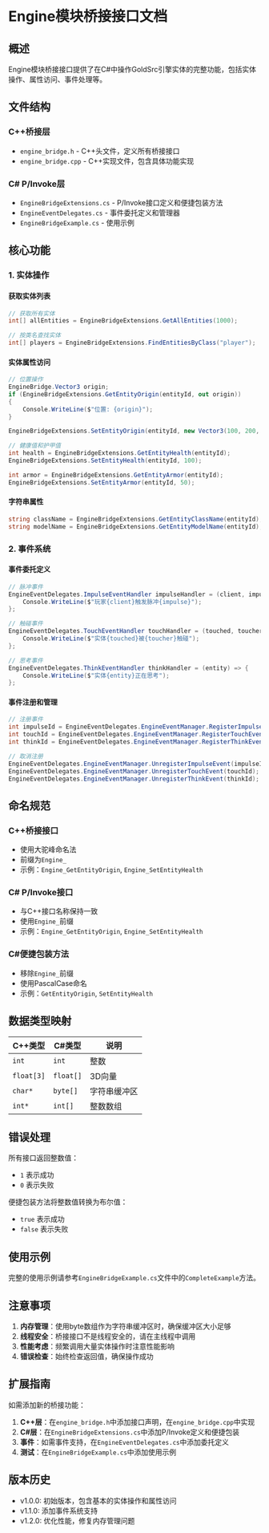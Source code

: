 # Engine模块桥接接口文档

## 概述
Engine模块桥接接口提供了在C#中操作GoldSrc引擎实体的完整功能，包括实体操作、属性访问、事件处理等。

## 文件结构

### C++桥接层
- `engine_bridge.h` - C++头文件，定义所有桥接接口
- `engine_bridge.cpp` - C++实现文件，包含具体功能实现

### C# P/Invoke层
- `EngineBridgeExtensions.cs` - P/Invoke接口定义和便捷包装方法
- `EngineEventDelegates.cs` - 事件委托定义和管理器
- `EngineBridgeExample.cs` - 使用示例

## 核心功能

### 1. 实体操作

#### 获取实体列表
```csharp
// 获取所有实体
int[] allEntities = EngineBridgeExtensions.GetAllEntities(1000);

// 按类名查找实体
int[] players = EngineBridgeExtensions.FindEntitiesByClass("player");
```

#### 实体属性访问
```csharp
// 位置操作
EngineBridge.Vector3 origin;
if (EngineBridgeExtensions.GetEntityOrigin(entityId, out origin))
{
    Console.WriteLine($"位置: {origin}");
}

EngineBridgeExtensions.SetEntityOrigin(entityId, new Vector3(100, 200, 300));

// 健康值和护甲值
int health = EngineBridgeExtensions.GetEntityHealth(entityId);
EngineBridgeExtensions.SetEntityHealth(entityId, 100);

int armor = EngineBridgeExtensions.GetEntityArmor(entityId);
EngineBridgeExtensions.SetEntityArmor(entityId, 50);
```

#### 字符串属性
```csharp
string className = EngineBridgeExtensions.GetEntityClassName(entityId);
string modelName = EngineBridgeExtensions.GetEntityModelName(entityId);
```

### 2. 事件系统

#### 事件委托定义
```csharp
// 脉冲事件
EngineEventDelegates.ImpulseEventHandler impulseHandler = (client, impulse) => {
    Console.WriteLine($"玩家{client}触发脉冲{impulse}");
};

// 触碰事件
EngineEventDelegates.TouchEventHandler touchHandler = (touched, toucher) => {
    Console.WriteLine($"实体{touched}被{toucher}触碰");
};

// 思考事件
EngineEventDelegates.ThinkEventHandler thinkHandler = (entity) => {
    Console.WriteLine($"实体{entity}正在思考");
};
```

#### 事件注册和管理
```csharp
// 注册事件
int impulseId = EngineEventDelegates.EngineEventManager.RegisterImpulseEvent(100, impulseHandler);
int touchId = EngineEventDelegates.EngineEventManager.RegisterTouchEvent("player", "weapon", touchHandler);
int thinkId = EngineEventDelegates.EngineEventManager.RegisterThinkEvent("npc", thinkHandler);

// 取消注册
EngineEventDelegates.EngineEventManager.UnregisterImpulseEvent(impulseId);
EngineEventDelegates.EngineEventManager.UnregisterTouchEvent(touchId);
EngineEventDelegates.EngineEventManager.UnregisterThinkEvent(thinkId);
```

## 命名规范

### C++桥接接口
- 使用大驼峰命名法
- 前缀为`Engine_`
- 示例：`Engine_GetEntityOrigin`, `Engine_SetEntityHealth`

### C# P/Invoke接口
- 与C++接口名称保持一致
- 使用`Engine_`前缀
- 示例：`Engine_GetEntityOrigin`, `Engine_SetEntityHealth`

### C#便捷包装方法
- 移除`Engine_`前缀
- 使用PascalCase命名
- 示例：`GetEntityOrigin`, `SetEntityHealth`

## 数据类型映射

| C++类型 | C#类型 | 说明 |
|---------|---------|------|
| `int` | `int` | 整数 |
| `float[3]` | `float[]` | 3D向量 |
| `char*` | `byte[]` | 字符串缓冲区 |
| `int*` | `int[]` | 整数数组 |

## 错误处理

所有接口返回整数值：
- `1` 表示成功
- `0` 表示失败

便捷包装方法将整数值转换为布尔值：
- `true` 表示成功
- `false` 表示失败

## 使用示例

完整的使用示例请参考`EngineBridgeExample.cs`文件中的`CompleteExample`方法。

## 注意事项

1. **内存管理**：使用byte数组作为字符串缓冲区时，确保缓冲区大小足够
2. **线程安全**：桥接接口不是线程安全的，请在主线程中调用
3. **性能考虑**：频繁调用大量实体操作时注意性能影响
4. **错误检查**：始终检查返回值，确保操作成功

## 扩展指南

如需添加新的桥接功能：

1. **C++层**：在`engine_bridge.h`中添加接口声明，在`engine_bridge.cpp`中实现
2. **C#层**：在`EngineBridgeExtensions.cs`中添加P/Invoke定义和便捷包装
3. **事件**：如需事件支持，在`EngineEventDelegates.cs`中添加委托定义
4. **测试**：在`EngineBridgeExample.cs`中添加使用示例

## 版本历史

- v1.0.0: 初始版本，包含基本的实体操作和属性访问
- v1.1.0: 添加事件系统支持
- v1.2.0: 优化性能，修复内存管理问题